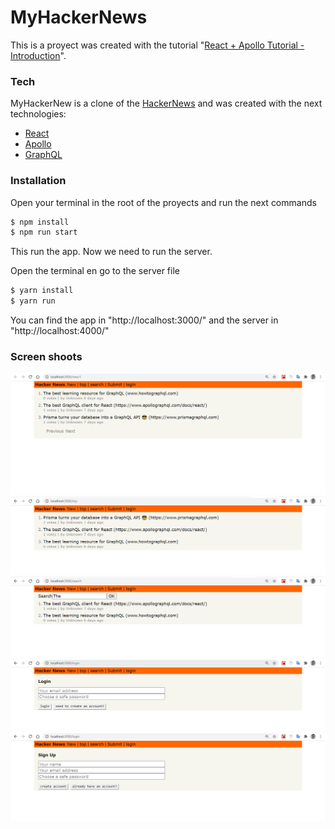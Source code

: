 # MyHackerNews

This is a proyect was created with the tutorial "[React + Apollo Tutorial - Introduction]".

### Tech

MyHackerNew is a clone of the [HackerNews] and was created with the next technologies:

* [React]
* [Apollo]
* [GraphQL]


### Installation

Open your terminal in the root of the proyects and run the next commands 

```sh
$ npm install
$ npm run start
```
This run the app. Now we need to run the server.

Open the terminal en go to the server file

```sh
$ yarn install
$ yarn run
```

You can find the app in "http://localhost:3000/" and the server in "http://localhost:4000/"

### Screen shoots

![](images/myHackerNews.png)
![](images/myHackerNewsTop.png)
![](images/myHackerNewsSearch.png)
![](images/myHackerNewsLogin.png)
![](images/myHackerNewsSignup.png)



   [React]: <https://reactjs.org/>
   [Apollo]: <https://www.apollographql.com/>
   [GraphQL]: <https://graphql.org/>
   [React + Apollo Tutorial - Introduction]: <https://www.howtographql.com/react-apollo/0-introduction/>
   [HackerNews]: <https://news.ycombinator.com/news>